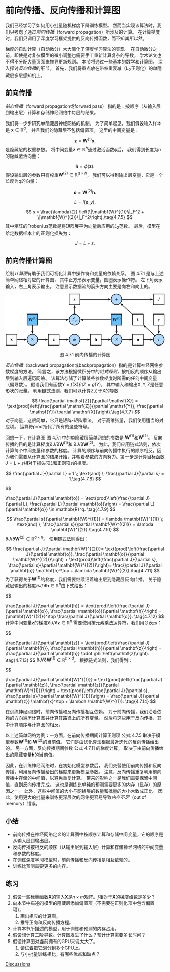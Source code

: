 # 前向传播、反向传播和计算图


我们已经学习了如何用小批量随机梯度下降训练模型。
然而当实现该算法时，我们只考虑了通过*前向传播*（forward propagation）所涉及的计算。
在计算梯度时，我们只调用了深度学习框架提供的反向传播函数，而不知其所以然。

梯度的自动计算（自动微分）大大简化了深度学习算法的实现。
在自动微分之前，即使是对复杂模型的微小调整也需要手工重新计算复杂的导数，
学术论文也不得不分配大量页面来推导更新规则。
本节将通过一些基本的数学和计算图，
深入探讨*反向传播*的细节。
首先，我们将重点放在带权重衰减（$L_2$正则化）的单隐藏层多层感知机上。

## 前向传播

*前向传播*（forward propagation或forward pass）
指的是：按顺序（从输入层到输出层）计算和存储神经网络中每层的结果。

我们将一步步研究单隐藏层神经网络的机制，
为了简单起见，我们假设输入样本是 $\mathbf{x}\in \mathbb{R}^d$，
并且我们的隐藏层不包括偏置项。
这里的中间变量是：

$$
\mathbf{z}= \mathbf{W}^{(1)} \mathbf{x},\tag{4.7.1}
$$
是隐藏层的权重参数。
将中间变量$\mathbf{z}\in \mathbb{R}^h$通过激活函数$\phi$后，
我们得到长度为$h$的隐藏激活向量：

$$
\mathbf{h}= \phi (\mathbf{z}).\tag{4.7.2}
$$
假设输出层的参数只有权重$\mathbf{W}^{(2)} \in \mathbb{R}^{q \times h}$，
我们可以得到输出层变量，它是一个长度为$q$的向量：

$$
\mathbf{o}= \mathbf{W}^{(2)} \mathbf{h}.\tag{4.7.3}
$$

$$
L = l(\mathbf{o}, y).\tag{4.7.4}
$$

$$
s = \frac{\lambda}{2} \left(\|\mathbf{W}^{(1)}\|_F^2 + \|\mathbf{W}^{(2)}\|_F^2\right),\tag{4.7.5}
$$
其中矩阵的Frobenius范数是将矩阵展平为向量后应用的$L_2$范数。
最后，模型在给定数据样本上的正则化损失为：

$$
J = L + s.\tag{4.7.6}
$$

## 前向传播计算图

绘制*计算图*有助于我们可视化计算中操作符和变量的依赖关系。
 图 4.7.1  是与上述简单网络相对应的计算图，
 其中正方形表示变量，圆圈表示操作符。
 左下角表示输入，右上角表示输出。
 注意显示数据流的箭头方向主要是向右和向上的。

![前向传播的计算图](../img/forward.svg)
<p style="text-align:center">图 4.7.1 前向传播的计算图</p>

*反向传播*（backward propagation或backpropagation）指的是计算神经网络参数梯度的方法。
简言之，该方法根据微积分中的*链式规则*，按相反的顺序从输出层到输入层遍历网络。
该算法存储了计算某些参数梯度时所需的任何中间变量（偏导数）。
假设我们有函数$\mathsf{Y}=f(\mathsf{X})$和$\mathsf{Z}=g(\mathsf{Y})$，
其中输入和输出$\mathsf{X}, \mathsf{Y}, \mathsf{Z}$是任意形状的张量。
利用链式法则，我们可以计算$\mathsf{Z}$关于$\mathsf{X}$的导数

$$
\frac{\partial \mathsf{Z}}{\partial \mathsf{X}} = \text{prod}\left(\frac{\partial \mathsf{Z}}{\partial \mathsf{Y}}, \frac{\partial \mathsf{Y}}{\partial \mathsf{X}}\right).\tag{4.7.7}
$$
对于向量，这很简单，它只是矩阵-矩阵乘法。
对于高维张量，我们使用适当的对应项。
运算符$\text{prod}$指代了所有的这些符号。

回想一下，在计算图 图 4.7.1 中的单隐藏层简单网络的参数是
$\mathbf{W}^{(1)}$和$\mathbf{W}^{(2)}$。
反向传播的目的是计算梯度$\partial J/\partial \mathbf{W}^{(1)}$和
$\partial J/\partial \mathbf{W}^{(2)}$。
为此，我们应用链式法则，依次计算每个中间变量和参数的梯度。
计算的顺序与前向传播中执行的顺序相反，因为我们需要从计算图的结果开始，并朝着参数的方向努力。第一步是计算目标函数$J=L+s$相对于损失项$L$和正则项$s$的梯度。

$$
\frac{\partial J}{\partial L} = 1 \; \text{and} \; \frac{\partial J}{\partial s} = 1.\tag{4.7.8}
$$

$$

\frac{\partial J}{\partial \mathbf{o}}
= \text{prod}\left(\frac{\partial J}{\partial L}, \frac{\partial L}{\partial \mathbf{o}}\right)
= \frac{\partial L}{\partial \mathbf{o}}
\in \mathbb{R}^q.
\tag{4.7.9}
$$

$$
\frac{\partial s}{\partial \mathbf{W}^{(1)}} = \lambda \mathbf{W}^{(1)}
\; \text{and} \;
\frac{\partial s}{\partial \mathbf{W}^{(2)}} = \lambda \mathbf{W}^{(2)}.\tag{4.7.10}
$$
$\partial J/\partial \mathbf{W}^{(2)} \in \mathbb{R}^{q \times h}$。
使用链式法则得出：

$$
\frac{\partial J}{\partial \mathbf{W}^{(2)}}= \text{prod}\left(\frac{\partial J}{\partial \mathbf{o}}, \frac{\partial \mathbf{o}}{\partial \mathbf{W}^{(2)}}\right) + \text{prod}\left(\frac{\partial J}{\partial s}, \frac{\partial s}{\partial \mathbf{W}^{(2)}}\right)= \frac{\partial J}{\partial \mathbf{o}} \mathbf{h}^\top + \lambda \mathbf{W}^{(2)}.\tag{4.7.11}
$$
为了获得关于$\mathbf{W}^{(1)}$的梯度，我们需要继续沿着输出层到隐藏层反向传播。
关于隐藏层输出的梯度$\partial J/\partial \mathbf{h} \in \mathbb{R}^h$由下式给出：

$$

\frac{\partial J}{\partial \mathbf{h}}
= \text{prod}\left(\frac{\partial J}{\partial \mathbf{o}}, \frac{\partial \mathbf{o}}{\partial \mathbf{h}}\right)
= {\mathbf{W}^{(2)}}^\top \frac{\partial J}{\partial \mathbf{o}}.
\tag{4.7.12}
$$
计算中间变量$\mathbf{z}$的梯度$\partial J/\partial \mathbf{z} \in \mathbb{R}^h$
需要使用按元素乘法运算符，我们用$\odot$表示：

$$

\frac{\partial J}{\partial \mathbf{z}}
= \text{prod}\left(\frac{\partial J}{\partial \mathbf{h}}, \frac{\partial \mathbf{h}}{\partial \mathbf{z}}\right)
= \frac{\partial J}{\partial \mathbf{h}} \odot \phi'\left(\mathbf{z}\right).
\tag{4.7.13}
$$
$\partial J/\partial \mathbf{W}^{(1)} \in \mathbb{R}^{h \times d}$。
根据链式法则，我们得到：

$$

\frac{\partial J}{\partial \mathbf{W}^{(1)}}
= \text{prod}\left(\frac{\partial J}{\partial \mathbf{z}}, \frac{\partial \mathbf{z}}{\partial \mathbf{W}^{(1)}}\right) + \text{prod}\left(\frac{\partial J}{\partial s}, \frac{\partial s}{\partial \mathbf{W}^{(1)}}\right)
= \frac{\partial J}{\partial \mathbf{z}} \mathbf{x}^\top + \lambda \mathbf{W}^{(1)}.
\tag{4.7.14}
$$

在训练神经网络时，前向传播和反向传播相互依赖。
对于前向传播，我们沿着依赖的方向遍历计算图并计算其路径上的所有变量。
然后将这些用于反向传播，其中计算顺序与计算图的相反。

以上述简单网络为例：一方面，在前向传播期间计算正则项
 公式 4.7.5 取决于模型参数$\mathbf{W}^{(1)}$和
$\mathbf{W}^{(2)}$的当前值。
它们是由优化算法根据最近迭代的反向传播给出的。
另一方面，反向传播期间参数 公式 4.7.11 的梯度计算，
取决于由前向传播给出的隐藏变量$\mathbf{h}$的当前值。

因此，在训练神经网络时，在初始化模型参数后，
我们交替使用前向传播和反向传播，利用反向传播给出的梯度来更新模型参数。
注意，反向传播重复利用前向传播中存储的中间值，以避免重复计算。
带来的影响之一是我们需要保留中间值，直到反向传播完成。
这也是训练比单纯的预测需要更多的内存（显存）的原因之一。
此外，这些中间值的大小与网络层的数量和批量的大小大致成正比。
因此，使用更大的批量来训练更深层次的网络更容易导致*内存不足*（out of memory）错误。

## 小结

* 前向传播在神经网络定义的计算图中按顺序计算和存储中间变量，它的顺序是从输入层到输出层。
* 反向传播按相反的顺序（从输出层到输入层）计算和存储神经网络的中间变量和参数的梯度。
* 在训练深度学习模型时，前向传播和反向传播是相互依赖的。
* 训练比预测需要更多的内存。

## 练习

1. 假设一些标量函数$\mathbf{X}$的输入$\mathbf{X}$是$n \times m$矩阵。$f$相对于$\mathbf{X}$的梯度维数是多少？
2. 向本节中描述的模型的隐藏层添加偏置项（不需要在正则化项中包含偏置项）。
    1. 画出相应的计算图。
    2. 推导正向和反向传播方程。
3. 计算本节所描述的模型，用于训练和预测的内存占用。
4. 假设想计算二阶导数。计算图发生了什么？预计计算需要多长时间？
5. 假设计算图对当前拥有的GPU来说太大了。
    1. 请试着把它划分到多个GPU上。
    2. 与小批量训练相比，有哪些优点和缺点？

[Discussions](https://discuss.d2l.ai/t/5769)
